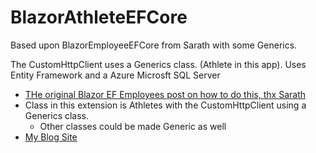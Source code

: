 # BlazorAthleteEFCore
Based upon BlazorEmployeeEFCore from Sarath with some Generics.

The CustomHttpClient uses a Generics class. (Athlete in this app).
Uses Entity Framework and a Azure Microsft SQL Server

-  <a href="https://codewithsarath.com">THe original Blazor EF Employees post on how to do this, thx Sarath</a>
- Class in this extension is Athletes with the CustomHttpClient using a Generics class.
  - Other classes could be made Generic as well
-  <a href="https://codewithsarath.com">My Blog Site</a>
